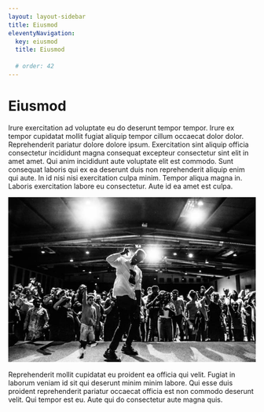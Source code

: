 ```yaml
---
layout: layout-sidebar
title: Eiusmod
eleventyNavigation:
  key: eiusmod
  title: Eiusmod

  # order: 42
---
```


# Eiusmod

Irure exercitation ad voluptate eu do deserunt tempor tempor. Irure ex tempor cupidatat mollit fugiat aliquip tempor cillum occaecat dolor dolor. Reprehenderit pariatur dolore dolore ipsum. Exercitation sint aliquip officia consectetur incididunt magna consequat excepteur consectetur sint elit in amet amet. Qui anim incididunt aute voluptate elit est commodo. Sunt consequat laboris qui ex ea deserunt duis non reprehenderit aliquip enim qui aute. In id nisi nisi exercitation culpa minim. Tempor aliqua magna in. Laboris exercitation labore eu consectetur. Aute id ea amet est culpa.

<img class="bordered" src="/static/images/bulksplash-bencollins-u2e5yxz_qQo.jpg" alt="bulksplash-bencollins-u2e5yxz_qQo.jpg" />

Reprehenderit mollit cupidatat eu proident ea officia qui velit. Fugiat in laborum veniam id sit qui deserunt minim minim labore. Qui esse duis proident reprehenderit pariatur occaecat officia est non commodo deserunt velit. Qui tempor est eu. Aute qui do consectetur aute magna quis.
